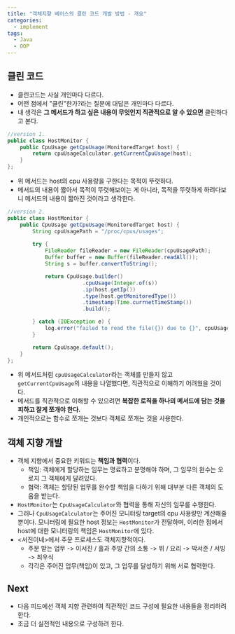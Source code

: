 ```yaml
---
title: "객체지향 베이스의 클린 코드 개발 방법 - 개요"
categories:
  - implement
tags:
  - Java
  - OOP
---
```


## 클린 코드
- 클린코드는 사실 개인마다 다르다.
- 어떤 점에서 "클린"한가?라는 질문에 대답은 개인마다 다르다.
- 내 생각은 **그 메서드가 하고 싶은 내용이 무엇인지 직관적으로 알 수 있으면** 클린하다고 본다.

```java 
//version 1.
public class HostMonitor {
    public CpuUsage getCpuUsage(MonitoredTarget host) {
        return cpuUsageCalculator.getCurrentCpuUsage(host);
    }
};

```

- 위 메서드는 host의 cpu 사용량을 구한다는 목적이 뚜렷하다. 
- 메서드의 내용이 짧아서 목적이 뚜렷해보이는 게 아니라, 목적을 뚜렷하게 하려다보니 메서드의 내용이 짧아진 것이라고 생각한다.


```java
//version 2.
public class HostMonitor {
    public CpuUsage getCpuUsage(MonitoredTarget host) {
        String cpuUsagePath = "/proc/cpus/usages";
        
        try {
            FileReader fileReader = new FileReader(cpuUsagePath);
            Buffer buffer = new Buffer(fileReader.readAll());
            String s = buffer.convertToString();

            return CpuUsage.builder()
                        .cpuUsage(Integer.of(s))
                        .ip(host.getIp())
                        .type(host.getMonitoredType())
                        .timestamp(Time.currnetTimeStamp())
                        .build();

        } catch (IOException e) {
            log.error("failed to read the file({}) due to {}", cpuUsagePath, e.getMessage());
        }

        return CpuUsage.default();
    }
};
```
- 위 메서드처럼 ```cpuUsageCalculator```라는 객체를 만들지 않고 ```getCurrentCpuUsage```의 내용을 나열했다면, 직관적으로 이해하기 어려웠을 것이다.
- 메서드를 직관적으로 이해할 수 있으려면 **복잡한 로직을 하나의 메서드에 담는 것을 피하고 잘게 쪼개야 한다.** 
- 개인적으로는 함수로 쪼개는 것보다 객체로 쪼개는 것을 사용한다.

## 객체 지향 개발
- 객체 지향에서 중요한 키워드는 **책임과 협력**이다.
  - 책임: 객체에게 할당하는 임무는 명료하고 분명해야 하며, 그 임무의 완수는 오로지 그 객체에게 달려있다.
  - 협력: 객체는 할당된 업무를 완수할 책임을 다하기 위해 대부분 다른 객체의 도움을 받는다.
- ```HostMonitor```는 ```CpuUsageCalculator```와 협력을 통해 자신의 임무를 수행한다.
- 그러나 ```CpuUsageCalculator```는 주어진 모니터링 target의 cpu 사용량만 계산해줄뿐이다. 모니터링에 필요한 host 정보는 ```HostMonitor```가 전달하며, 이러한 점에서 host에 대한 모니터링의 책임은 ```HostMonitor```에 있다.
- <서진이네>에서 주문 프로세스도 객체지향적이다.
  - 주문 받는 업무 -> 이서진 / 홀과 주방 간의 소통 -> 뷔 / 요리 -> 박서준 / 서빙 -> 최우식
  - 각각은 주어진 업무(책임)이 있고, 그 업무를 달성하기 위해 서로 협력한다.

## Next
- 다음 피드에선 객체 지향 관련하여 직관적인 코드 구성에 필요한 내용들을 정리하려 한다.
- 조금 더 실전적인 내용으로 구성하려 한다.